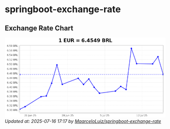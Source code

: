 # springboot-exchange-rate

<!-- EXCHANGE-RATE-START -->
## Exchange Rate Chart

![Exchange Rate Chart](charts/chart.png)*Updated at: 2025-07-16 17:17 by [MaarceloLuiz/springboot-exchange-rate](https://github.com/MaarceloLuiz/springboot-exchange-rate)*


<!-- EXCHANGE-RATE-END -->